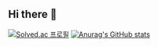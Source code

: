 ## Hi there 👋
[![Solved.ac
프로필](http://mazassumnida.wtf/api/v2/generate_badge?boj=jhs9812)](https://solved.ac/jhs9812)
[![Anurag's GitHub stats](https://github-readme-stats.vercel.app/api?username=HosungJoo)](https://github.com/HosungJoo/github-readme-stats)
<!--
**HosungJoo/HosungJoo** is a ✨ _special_ ✨ repository because its `README.md` (this file) appears on your GitHub profile.

Here are some ideas to get you started:

- 🔭 I’m currently working on ...
- 🌱 I’m currently learning ...
- 👯 I’m looking to collaborate on ...
- 🤔 I’m looking for help with ...
- 💬 Ask me about ...
- 📫 How to reach me: ...
- 😄 Pronouns: ...
- ⚡ Fun fact: ...
-->

